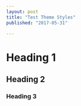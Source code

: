 ```yaml
---
layout: post
title: "Test Theme Styles"
published: "2017-05-31"

---
```


# Heading 1

## Heading 2

### Heading 3
